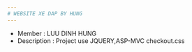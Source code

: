 ```yaml
---
# WEBSITE XE DAP BY HUNG
---
```

* Member : LUU DINH HUNG
* Description : Project use JQUERY,ASP-MVC 
checkout.css
